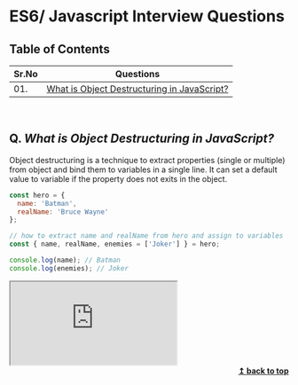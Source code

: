 
# ES6/ Javascript Interview Questions

## Table of Contents

| Sr.No|  Questions       |
|------|------------------|
| 01. |[What is Object Destructuring in JavaScript?](#q-what-is-object-destructuring-in-javascript)|


<br/>

## Q. ***What is Object Destructuring in JavaScript?***
Object destructuring is a technique to extract properties (single or multiple) from object and bind them to variables in a single line. It can set a default value to variable if the property does not exits in the object.

```js
const hero = {
  name: 'Batman',
  realName: 'Bruce Wayne'
};

// how to extract name and realName from hero and assign to variables
const { name, realName, enemies = ['Joker'] } = hero;

console.log(name); // Batman
console.log(enemies); // Joker
```
<div data-pym-src="https://www.jdoodle.com/embed/v0/3ctT"></div>
<iframe src="https://www.jdoodle.com/embed/v0/3ctT"></iframe>

<div align="right">
    <b><a href="#">↥ back to top</a></b>
</div>
